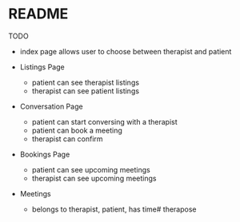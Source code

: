 # README

TODO
- index page allows user to choose between therapist and patient
- Listings Page
    - patient can see therapist listings
    - therapist can see patient listings
- Conversation Page
    - patient can start conversing with a therapist
    - patient can book a meeting
    - therapist can confirm
- Bookings Page
    - patient can see upcoming meetings
    - therapist can see upcoming meetings

- Meetings
    - belongs to therapist, patient, has time# therapose
